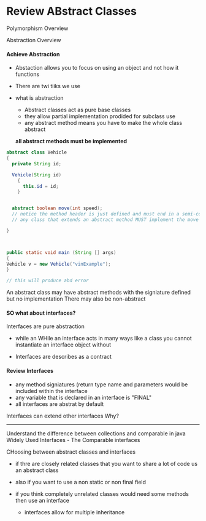 
# Review ABstract Classes
Polymorphism Overview

Abstraction Overview
#### Achieve Abstraction
* Abstaction allows you to focus on using an object and not how it functions
* There are twi tiiks we use

* what is abstraction
   * Abstract classes act as pure base classes
   * they allow partial implementation prodided for subclass use
   * any abstract method means you have to make the whole class abstract

   __all abstract methods must be implemented__


```Java
abstract class Vehicle
{
  private String id;

  Vehicle(String id)
    {
      this.id = id;
    }


  abstract boolean move(int speed);
  // notice the method header is just defined and must end in a semi-colon
  // any class that extends an abstract method MUST implement the move method

}



public static void main (String [] args)
{
Vehicle v = new Vehicle("vinExample");
}

// this will produce abd error

```

An abstract class may have abstract methods with the signiature defined but no implementation
There may also be non-abstract


#### SO what about interfaces?

Interfaces are pure abstraction
  * while an WHile an interface acts in many ways like a class you cannot instantiate an interface object without

  * Interfaces are describes as a contract
#### Review Interfaces

* any method signiatures (return type name and parameters would be included within the interface
* any variable that is declared in an interface is "FINAL"
* all interfaces are abstrat by default


Interfaces can extend other interfaces
Why?

---
Understand the difference between collections and comparable in java
Widely Used Interfaces - The Comparable interfaces

CHoosing between abstract classes and interfaces
* if thre are closely related classes that you want to share a lot of code us an abstract class
* also if you want to use a non static or non final field

* if you think completely unrelated classes would need some methods then use an interface
   * interfaces allow for multiple inheritance   
